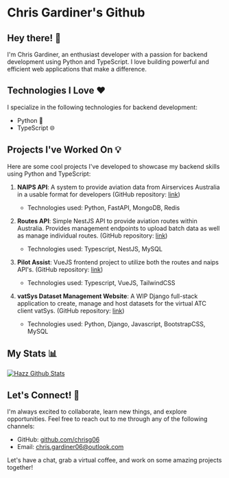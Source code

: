 # Chris Gardiner's Github

## Hey there! 👋

I'm Chris Gardiner, an enthusiast developer with a passion for backend development using Python and TypeScript. I love building powerful and efficient web applications that make a difference.

## Technologies I Love ❤️

I specialize in the following technologies for backend development:

- Python 🐍
- TypeScript 🌐

## Projects I've Worked On 💡

Here are some cool projects I've developed to showcase my backend skills using Python and TypeScript:

1. **NAIPS API**: A system to provide aviation data from Airservices Australia in a usable format for developers (GitHub repository: [link](https://github.com/chrisg06/naips-api))
   - Technologies used: Python, FastAPI, MongoDB, Redis

2. **Routes API**: Simple NestJS API to provide aviation routes within Australia. Provides management endpoints to upload batch data as well as manage individual routes. (GitHub repository: [link](https://github.com/chrisg06/routes-api))
   - Technologies used: Typescript, NestJS, MySQL

3. **Pilot Assist**: VueJS frontend project to utilize both the routes and naips API's. (GitHub repository: [link](https://github.com/chrisg06/pilot-assist))
   - Technologies used: Typescript, VueJS, TailwindCSS

4. **vatSys Dataset Management Website**: A WIP Django full-stack application to create, manage and host datasets for the virtual ATC client vatSys. (GitHub repository: [link](https://github.com/username/repository))
   - Technologies used: Python, Django, Javascript, BootstrapCSS, MySQL
   
## My Stats 📊
   [![Hazz Github Stats](https://github-readme-stats.vercel.app/api?username=chrisg06&theme=tokyonight&show_icons=true&count_private=true)](https://github.com/anuraghazra/github-readme-stats)

## Let's Connect! 🤝

I'm always excited to collaborate, learn new things, and explore opportunities. Feel free to reach out to me through any of the following channels:

- GitHub: [github.com/chrisg06](https://github.com/chrisg06)
- Email: [chris.gardiner06@outlook.com](mailto:chris.gardiner06@outlook.com)

Let's have a chat, grab a virtual coffee, and work on some amazing projects together!
